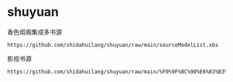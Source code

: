 # shuyuan
香色闺阁集成多书源
```
https://github.com/shidahuilang/shuyuan/raw/main/sourceModelList.xbs
```
影视书源
```
https://github.com/shidahuilang/shuyuan/raw/main/%F0%9F%8C%90%E6%83%B3%E7%9C%8B%E8%B5%84%E6%BA%90%E7%BD%91%F0%9F%93%BA.xbs
```
